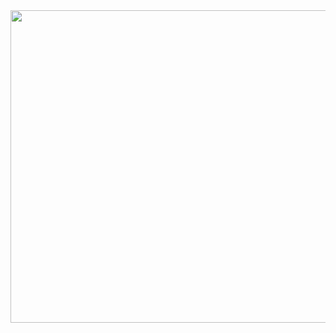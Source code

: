 <img src="https://i.pinimg.com/originals/9c/fb/09/9cfb09f0c029e1f8c938208a7e278d76.gif" height=500 width=1000/>

